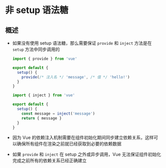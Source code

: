 # 非 setup 语法糖

## 概述

+ 如果没有使用 setup 语法糖，那么需要保证 `provide` 和 `inject` 方法是在 `setup` 方法中同步调用的

  ```js
  import { provide } from 'vue'

  export default {
    setup() {
      provide(/* 注入名 */ 'message', /* 值 */ 'hello!')
    }
  }
  ```

  ```js
  import { inject } from 'vue'

  export default {
    setup() {
      const message = inject('message')
      return { message }
    }
  }
  ```

+ 因为 Vue 的依赖注入机制需要在组件初始化期间同步建立依赖关系，这样可以确保所有组件在渲染之前就已经获取到必要的依赖数据

+ 如果 `provide` 和 `inject` 在 setup 之外或异步调用，Vue 无法保证组件初始化完成之前所有的依赖关系已经正确建立

